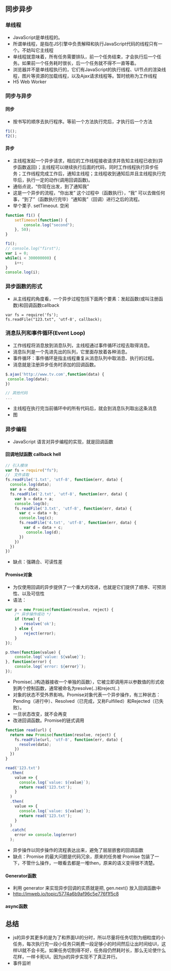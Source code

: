 ## 同步异步
### 单线程
- JavaScript是单线程的。
- 所谓单线程，是指在JS引擎中负责解释和执行JavaScript代码的线程只有一个。不妨叫它主线程
- 单线程就意味着，所有任务需要排队，前一个任务结束，才会执行后一个任务。如果前一个任务耗时很长，后一个任务就不得不一直等着。
- 浏览器并不是单线程执行的，它们有JavaScript的执行线程、UI节点的渲染线程，图片等资源的加载线程，以及Ajax请求线程等。暂时统称为工作线程
- H5 Web Worker
### 同步与异步
#### 同步
- 按书写的顺序去执行程序。等前一个方法执行完后，才执行后一个方法
```js
f1();
f2();
```
#### 异步
- 主线程发起一个异步请求，相应的工作线程接收请求并告知主线程已收到(异步函数返回)；主线程可以继续执行后面的代码，同时工作线程执行异步任务；工作线程完成工作后，通知主线程；主线程收到通知后并且主线程执行完毕后，执行一定的动作(调用回调函数)。
- 通俗点说，“你现在出发，到了通知我”
- 这是一个异步的流程，“你出发” 这个过程中（函数执行），“我” 可以去做任何事，“到了”（函数执行完毕）“通知我”（回调）进行之后的流程。
- 举个栗子. setTimeout. 空闲
```js
function f1() {
	setTimeout(function() {
		console.log("second");
	}, 50);
}

f1();
// console.log("first");
var i = 0;
while(i < 300000000) {
	i++;
}
console.log(i);
```
### 异步函数的形式
- 从主线程的角度看，一个异步过程包括下面两个要素：发起函数(或叫注册函数)和回调函数callback
```
var fs = require('fs');
fs.readFile("123.txt", 'utf-8', callback);
```
### 消息队列和事件循环(Event Loop)
- 工作线程将消息放到消息队列，主线程通过事件循环过程去取得消息。
- 消息队列是一个先进先出的队列，它里面存放着各种消息。
- 事件循环：事件循环是指主线程重复从消息队列中取消息、执行的过程。
- 消息就是注册异步任务时添加的回调函数。
```js
$.ajax('http://www.tv.com',function(data) {
 console.log(data);   
})

// 其他代码
...
```
- 主线程在执行完当前循环中的所有代码后，就会到消息队列取出这条消息
- 图
### 异步编程
- JavaScript 语言对异步编程的实现，就是回调函数
#### 回调地狱函数 callback hell
```js
// 引入模块
var fs = require("fs");
//　文件读取
fs.readFile('1.txt', 'utf-8', function(err, data) {
  console.log(data);
  var a = data;
  fs.readFile('2.txt', 'utf-8', function(err, data) {
    var b = data + a;
    console.log(b);
    fs.readFile('3.txt', 'utf-8', function(err, data) {
      var c = data + b;
      console.log(c);
      fs.readFile('4.txt', 'utf-8', function(err, data) {
        var d = data + c;
         console.log(d);
      })
    })
  })
})
```
- 缺点：强耦合、可读性差
#### Promise对象
- 为仅使用回调的异步提供了一个重大的改进，也就是它们提供了顺序、可预测性、以及可信性
- 语法：
```js
var p = new Promise(function(resolve, reject) {
	/* 异步操作成功 */
	if (true) {
		resolve('ok');
	} else {
		reject(error);
	}
});

p.then(function(value) {
	console.log(`value: ${value}`);
}, function(error) {
	console.log(`error: ${error}`);
});
```
- Promise(..)构造器接收一个单独的函数），它被立即调用并以参数值的形式收到两个控制函数，通常被命名为resolve(..)和reject(..)
- 对象的状态不受外界影响。Promise对象代表一个异步操作，有三种状态：Pending（进行中）、Resolved（已完成，又称Fulfilled）和Rejected（已失败）。
- 一旦状态改变，就不会再变
- 改进回调函数。Promise的链式调用
```js
function read(url) {
  return new Promise(function(resolve, reject) {
    fs.readFile(url, 'utf-8', function(err, data) {
      resolve(data);
    })
  })
}

read('123.txt')
  .then(
    value => {
      console.log(`value: ${value}`);
      return read('123.txt');
    }
  )
  .then(
    value => {
      console.log(`value: ${value}`);
      return read('123.txt');
    }
  )
  .catch(
    error => console.log(error)
  );
```
- 异步操作以同步操作的流程表达出来，避免了层层嵌套的回调函数
- 缺点：Promise 的最大问题是代码冗余，原来的任务被 Promise 包装了一下，不管什么操作，一眼看去都是一堆then，原来的语义变得很不清楚。
#### Generator函数 
- 利用 generator 来实现异步回调的实质就是把, gen.next() 放入回调函数中
- http://imweb.io/topic/5774a6b9af96c5e776f1f5c8
#### async函数
## 总结
- js的异步其更多的是为了和界面UI的分时，所以尽量将任务切割为细粒度的小任务，每次执行完一段小任务只耗费一段足够小的时间然后让出时间给UI，这样UI就不会卡死。如果任务切割得不好，任务段仍然耗时长，那么无论使什么花样，一样卡死UI。因为js的异步实现不了真正并行。
- 事件监听